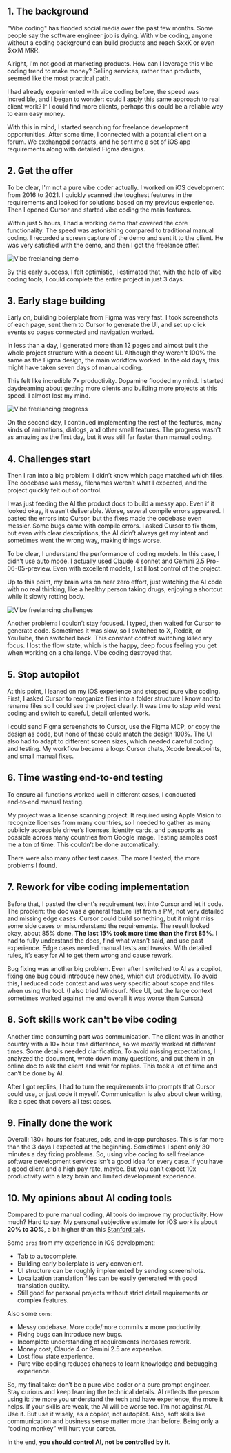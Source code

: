 
## 1. The background
"Vibe coding" has flooded social media over the past few months. Some people say the software engineer job is dying. With vibe coding, anyone without a coding background can build products and reach $xxK or even $xxM MRR.

Alright, I'm not good at marketing products. How can I leverage this vibe coding trend to make money? Selling services, rather than products, seemed like the most practical path.

I had already experimented with vibe coding before, the speed was incredible, and I began to wonder: could I apply this same approach to real client work? If I could find more clients, perhaps this could be a reliable way to earn easy money.

With this in mind, I started searching for freelance development opportunities. After some time, I connected with a potential client on a forum. We exchanged contacts, and he sent me a set of iOS app requirements along with detailed Figma designs. 


## 2. Get the offer
To be clear, I'm not a pure vibe coder actually. I worked on iOS development from 2016 to 2021. I quickly scanned the toughest features in the requirements and looked for solutions based on my previous experience. Then I opened Cursor and started vibe coding the main features.

Within just 5 hours, I had a working demo that covered the core functionality. The speed was astonishing compared to traditional manual coding. I recorded a screen capture of the demo and sent it to the client. He was very satisfied with the demo, and then I got the freelance offer.

<div style={{textAlign: "center"}}>
<img src="/images/blog/vibe-freelancing/2.png" alt="Vibe freelancing demo" style={{width: "50%", height: "auto"}} />
</div>

By this early success, I felt optimistic, I estimated that, with the help of vibe coding tools, I could complete the entire project in just 3 days.


## 3. Early stage building
Early on, building boilerplate from Figma was very fast. I took screenshots of each page, sent them to Cursor to generate the UI, and set up click events so pages connected and navigation worked.

In less than a day, I generated more than 12 pages and almost built the whole project structure with a decent UI. Although they weren't 100% the same as the Figma design, the main workflow worked. In the old days, this might have taken seven days of manual coding.

This felt like incredible 7x productivity. Dopamine flooded my mind. I started daydreaming about getting more clients and building more projects at this speed. I almost lost my mind.

<div style={{textAlign: "center"}}>
<img src="/images/blog/vibe-freelancing/3.png" alt="Vibe freelancing progress" style={{width: "40%", height: "auto"}} />
</div>


On the second day, I continued implementing the rest of the features, many kinds of animations, dialogs, and other small features. The progress wasn't as amazing as the first day, but it was still far faster than manual coding.

## 4. Challenges start

Then I ran into a big problem: I didn’t know which page matched which files. The codebase was messy, filenames weren’t what I expected, and the project quickly felt out of control.

I was just feeding the AI the product docs to build a messy app. Even if it looked okay, it wasn’t deliverable. Worse, several compile errors appeared. I pasted the errors into Cursor, but the fixes made the codebase even messier. Some bugs came with compile errors. I asked Cursor to fix them, but even with clear descriptions, the AI didn’t always get my intent and sometimes went the wrong way, making things worse.

To be clear, I understand the performance of coding models. In this case, I didn’t use auto mode. I actually used Claude 4 sonnet and Gemini 2.5 Pro-06-05-preview. Even with excellent models, I still lost control of the project.

Up to this point, my brain was on near zero effort, just watching the AI code with no real thinking, like a healthy person taking drugs, enjoying a shortcut while it slowly rotting body.

<div style={{textAlign: "center"}}>
<img src="/images/blog/vibe-freelancing/1.webp" alt="Vibe freelancing challenges" style={{width: "40%", height: "auto"}} />
</div>

Another problem: I couldn’t stay focused. I typed, then waited for Cursor to generate code. Sometimes it was slow, so I switched to X, Reddit, or YouTube, then switched back. This constant context switching killed my focus. I lost the flow state, which is the happy, deep focus feeling you get when working on a challenge. Vibe coding destroyed that.

## 5. Stop autopilot

At this point, I leaned on my iOS experience and stopped pure vibe coding. First, I asked Cursor to reorganize files into a folder structure I know and to rename files so I could see the project clearly. It was time to stop wild west coding and switch to careful, detail oriented work.

I could send Figma screenshots to Cursor, use the Figma MCP, or copy the design as code, but none of these could match the design 100%. The UI also had to adapt to different screen sizes, which needed careful coding and testing. My workflow became a loop: Cursor chats, Xcode breakpoints, and small manual fixes.

## 6. Time wasting end‑to‑end testing

To ensure all functions worked well in different cases, I conducted end‑to‑end manual testing. 

My project was a license scanning project. It required using Apple Vision to recognize licenses from many countries, so I needed to gather as many publicly accessible driver’s licenses, identity cards, and passports as possible across many countries from Google image. Testing samples cost me a ton of time. This couldn’t be done automatically.

There were also many other test cases. The more I tested, the more problems I found. 

## 7. Rework for vibe coding implementation

Before that, I pasted the client's requirement text into Cursor and let it code. The problem: the doc was a general feature list from a PM, not very detailed and missing edge cases. Cursor could build something, but it might miss some side cases or misunderstand the requirements. The result looked okay, about 85% done. **The last 15% took more time than the first 85%**. I had to fully understand the docs, find what wasn’t said, and use past experience. Edge cases needed manual tests and tweaks. With detailed rules, it’s easy for AI to get them wrong and cause rework.

Bug fixing was another big problem. Even after I switched to AI as a copilot, fixing one bug could introduce new ones, which cut productivity. To avoid this, I reduced code context and was very specific about scope and files when using the tool. (I also tried Windsurf. Nice UI, but the large context sometimes worked against me and overall it was worse than Cursor.)

## 8. Soft skills work can't be vibe coding
Another time consuming part was communication. The client was in another country with a 10+ hour time difference, so we mostly worked at different times. Some details needed clarification. To avoid missing expectations, I analyzed the document, wrote down many questions, and put them in an online doc to ask the client and wait for replies. This took a lot of time and can’t be done by AI.

After I got replies, I had to turn the requirements into prompts that Cursor could use, or just code it myself. Communication is also about clear writing, like a spec that covers all test cases.

## 9. Finally done the work
Overall: 130+ hours for features, ads, and in‑app purchases. This is far more than the 3 days I expected at the beginning.
Sometimes I spent only 30 minutes a day fixing problems.
So, using vibe coding to sell freelance software development services isn’t a good idea for every case. If you have a good client and a high pay rate, maybe. But you can’t expect 10x productivity with a lazy brain and limited development experience.

## 10. My opinions about AI coding tools
Compared to pure manual coding, AI tools do improve my productivity. How much? Hard to say. My personal subjective estimate for iOS work is about **20% to 30%**, a bit higher than this [Stanford talk](https://www.youtube.com/watch?v=tbDDYKRFjhk).

Some `pros` from my experience in iOS development:

- Tab to autocomplete.
- Building early boilerplate is very convenient.
- UI structure can be roughly implemented by sending screenshots.
- Localization translation files can be easily generated with good translation quality.
- Still good for personal projects without strict detail requirements or complex features.


Also some `cons`:
- Messy codebase. More code/more commits ≠ more productivity.
- Fixing bugs can introduce new bugs.
- Incomplete understanding of requirements increases rework.
- Money cost, Claude 4 or Gemini 2.5 are expensive.
- Lost flow state experience.
- Pure vibe coding reduces chances to learn knowledge and bebugging experience.


So, my final take: don’t be a pure vibe coder or a pure prompt engineer. Stay curious and keep learning the technical details. AI reflects the person using it: the more you understand the tech and have experience, the more it helps. If your skills are weak, the AI will be worse too. I’m not against AI. Use it. But use it wisely, as a copilot, not autopilot. Also, soft skills like communication and business sense matter more than before. Being only a “coding monkey” will hurt your career.

In the end, **you should control AI, not be controlled by it**.